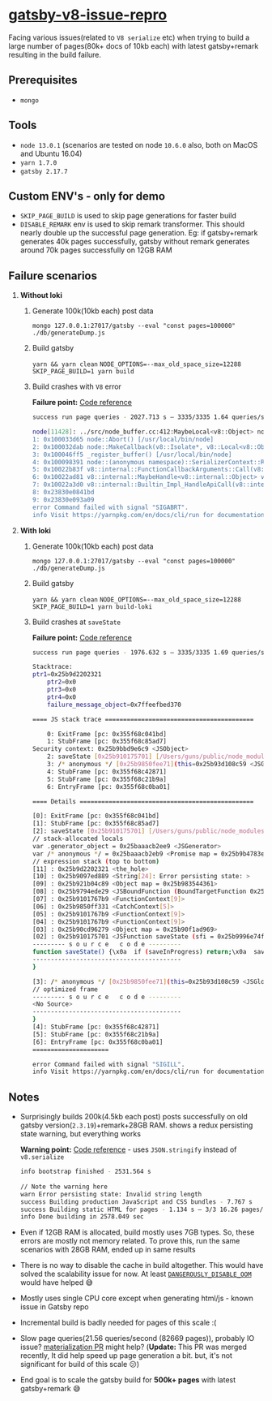 # [gatsby-v8-issue-repro](https://github.com/gatsbyjs/gatsby/issues/17233)

Facing various issues(related to `V8 serialize` etc) when trying to build a large number of pages(80k+ docs of 10kb each) with latest gatsby+remark resulting in the build failure.

## Prerequisites

- `mongo`

## Tools

- `node 13.0.1` (scenarios are tested on node `10.6.0` also, both on MacOS and Ubuntu 16.04)
- `yarn 1.7.0`
- `gatsby 2.17.7`

## Custom ENV's - only for demo

- `SKIP_PAGE_BUILD` is used to skip page generations for faster build
- `DISABLE_REMARK` env is used to skip remark transformer. This should nearly double up the successful page generation. Eg: if gatsby+remark generates 40k pages successfully, gatsby without remark generates around 70k pages successfully on 12GB RAM

## Failure scenarios

1. **Without loki**

    1. Generate 100k(10kb each) post data

        `mongo 127.0.0.1:27017/gatsby --eval "const pages=100000" ./db/generateDump.js`

    1. Build gatsby

        `yarn && yarn clean`
        `NODE_OPTIONS=--max_old_space_size=12288 SKIP_PAGE_BUILD=1 yarn build`

    1. Build crashes with `V8` error

        **Failure point:** [Code reference](https://github.com/gatsbyjs/gatsby/blob/858066f643b3465f957d3d30ef4aa34afd230369/packages/gatsby/src/redux/persist.js#L8)

        ```sh
        success run page queries - 2027.713 s — 3335/3335 1.64 queries/second

        node[11428]: ../src/node_buffer.cc:412:MaybeLocal<v8::Object> node::Buffer::New(node::Environment *, char *, size_t): Assertion `length <= kMaxLength' failed.
        1: 0x100033d65 node::Abort() [/usr/local/bin/node]
        2: 0x100032dab node::MakeCallback(v8::Isolate*, v8::Local<v8::Object>, char const*, int, v8::Local<v8::Value>*, node::async_context) [/usr/local/bin/node]
        3: 0x100046ff5 _register_buffer() [/usr/local/bin/node]
        4: 0x100098391 node::(anonymous namespace)::SerializerContext::ReleaseBuffer(v8::FunctionCallbackInfo<v8::Value> const&) [/usr/local/bin/node]
        5: 0x10022b83f v8::internal::FunctionCallbackArguments::Call(v8::internal::CallHandlerInfo*) [/usr/local/bin/node]
        6: 0x10022ad81 v8::internal::MaybeHandle<v8::internal::Object> v8::internal::(anonymous namespace)::HandleApiCallHelper<false>(v8::internal::Isolate*, v8::internal::Handle<v8::internal::HeapObject>, v8::internal::Handle<v8::internal::HeapObject>, v8::internal::Handle<v8::internal::FunctionTemplateInfo>, v8::internal::Handle<v8::internal::Object>, v8::internal::BuiltinArguments) [/usr/local/bin/node]
        7: 0x10022a3d0 v8::internal::Builtin_Impl_HandleApiCall(v8::internal::BuiltinArguments, v8::internal::Isolate*) [/usr/local/bin/node]
        8: 0x23830e0841bd
        9: 0x23830e093a09
        error Command failed with signal "SIGABRT".
        info Visit https://yarnpkg.com/en/docs/cli/run for documentation about this command.
        ```

1. **With loki**

    1. Generate 100k(10kb each) post data

        `mongo 127.0.0.1:27017/gatsby --eval "const pages=100000" ./db/generateDump.js`

    1. Build gatsby

        `yarn && yarn clean`
        `NODE_OPTIONS=--max_old_space_size=12288 SKIP_PAGE_BUILD=1 yarn build-loki`

    1. Build crashes at `saveState`

        **Failure point:** [Code reference](https://github.com/gatsbyjs/gatsby/blob/858066f643b3465f957d3d30ef4aa34afd230369/packages/gatsby/src/db/loki/index.js#L112)

        ```sh
        success run page queries - 1976.632 s — 3335/3335 1.69 queries/second

        Stacktrace:
        ptr1=0x25b9d2202321
            ptr2=0x0
            ptr3=0x0
            ptr4=0x0
            failure_message_object=0x7ffeefbed370

        ==== JS stack trace =========================================

            0: ExitFrame [pc: 0x355f68c041bd]
            1: StubFrame [pc: 0x355f68c85ad7]
        Security context: 0x25b9bbd9e6c9 <JSObject>
            2: saveState [0x25b910175701] [/Users/guns/public/node_modules/gatsby/dist/db/index.js:30] [bytecode=0x25b9097edb61 offset=181](this=0x25b90cd96279 <Object map = 0x25b90f1ad969>)
            3: /* anonymous */ [0x25b9850fee71](this=0x25b93d108c59 <JSGlobal Object>,0x25b9d2202321 <the_hole>)
            4: StubFrame [pc: 0x355f68c42871]
            5: StubFrame [pc: 0x355f68c21b9a]
            6: EntryFrame [pc: 0x355f68c0ba01]

        ==== Details ================================================

        [0]: ExitFrame [pc: 0x355f68c041bd]
        [1]: StubFrame [pc: 0x355f68c85ad7]
        [2]: saveState [0x25b910175701] [/Users/guns/public/node_modules/gatsby/dist/db/index.js:30] [bytecode=0x25b9097edb61 offset=181](this=0x25b90cd96279 <Object map = 0x25b90f1ad969>) {
        // stack-allocated locals
        var .generator_object = 0x25baaacb2ee9 <JSGenerator>
        var /* anonymous */ = 0x25baaacb2eb9 <Promise map = 0x25b9b4783e89>
        // expression stack (top to bottom)
        [11] : 0x25b9d2202321 <the_hole>
        [10] : 0x25b9097ed889 <String[24]: Error persisting state: >
        [09] : 0x25b921b04c89 <Object map = 0x25b983544361>
        [08] : 0x25b9794ede29 <JSBoundFunction (BoundTargetFunction 0x25b9794ecbf1)>
        [07] : 0x25b9101767b9 <FunctionContext[9]>
        [06] : 0x25b9850ff331 <CatchContext[5]>
        [05] : 0x25b9101767b9 <FunctionContext[9]>
        [04] : 0x25b9101767b9 <FunctionContext[9]>
        [03] : 0x25b90cd96279 <Object map = 0x25b90f1ad969>
        [02] : 0x25b910175701 <JSFunction saveState (sfi = 0x25b9996e74f9)>
        --------- s o u r c e   c o d e ---------
        function saveState() {\x0a  if (saveInProgress) return;\x0a  saveInProgress = true;\x0a\x0a  try {\x0a    await Promise.all(dbs.map(db => db.saveState()));\x0a  } catch (err) {\x0a    report.warn(`Error persisting state: ${err && err.message || err}`);\x0a  }\x0a\x0a  saveInProgress = false;\x0a}
        -----------------------------------------
        }

        [3]: /* anonymous */ [0x25b9850fee71](this=0x25b93d108c59 <JSGlobal Object>,0x25b9d2202321 <the_hole>) {
        // optimized frame
        --------- s o u r c e   c o d e ---------
        <No Source>
        -----------------------------------------
        }
        [4]: StubFrame [pc: 0x355f68c42871]
        [5]: StubFrame [pc: 0x355f68c21b9a]
        [6]: EntryFrame [pc: 0x355f68c0ba01]
        =====================

        error Command failed with signal "SIGILL".
        info Visit https://yarnpkg.com/en/docs/cli/run for documentation about this command.
        ```

## Notes

- Surprisingly builds 200k(4.5kb each post) posts successfully on old gatsby version(`2.3.19`)+remark+28GB RAM. shows a redux persisting state warning, but everything works

    **Warning point:** [Code reference](https://github.com/gatsbyjs/gatsby/blob/c043816915c0e4b632730091c1d14df08d6249d4/packages/gatsby/src/redux/persist.js#L37) - uses `JSON.stringify` instead of `v8.serialize`

    ```sh
    info bootstrap finished - 2531.564 s
    ⠀
    // Note the warning here
    warn Error persisting state: Invalid string length
    success Building production JavaScript and CSS bundles - 7.767 s
    success Building static HTML for pages - 1.134 s — 3/3 16.26 pages/second
    info Done building in 2578.049 sec
    ```

- Even if 12GB RAM is allocated, build mostly uses 7GB types. So, these errors are mostly not memory related. To prove this, run the same scenarios with 28GB RAM, ended up in same results
- There is no way to disable the cache in build altogether. This would have solved the scalability issue for now. At least [`DANGEROUSLY_DISABLE_OOM`](https://github.com/gatsbyjs/gatsby/pull/14767) would have helped 😅
- Mostly uses single CPU core except when generating html/js - known issue in Gatsby repo
- Incremental build is badly needed for pages of this scale :(
- Slow page queries(21.56 queries/second (82669 pages)), probably IO issue? [materialization PR](https://github.com/gatsbyjs/gatsby/pull/16091) might help? (**Update:** This PR was merged recently, It did help speed up page generation a bit. but, it's not significant for build of this scale 😕)
- End goal is to scale the gatsby build for **500k+ pages** with latest gatsby+remark 😅
